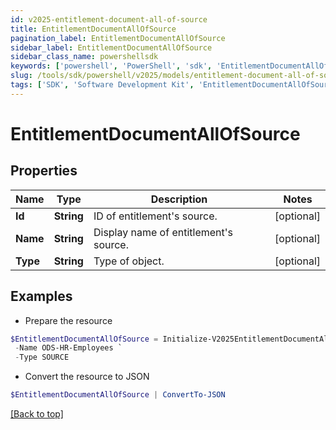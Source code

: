 ```yaml
---
id: v2025-entitlement-document-all-of-source
title: EntitlementDocumentAllOfSource
pagination_label: EntitlementDocumentAllOfSource
sidebar_label: EntitlementDocumentAllOfSource
sidebar_class_name: powershellsdk
keywords: ['powershell', 'PowerShell', 'sdk', 'EntitlementDocumentAllOfSource', 'V2025EntitlementDocumentAllOfSource'] 
slug: /tools/sdk/powershell/v2025/models/entitlement-document-all-of-source
tags: ['SDK', 'Software Development Kit', 'EntitlementDocumentAllOfSource', 'V2025EntitlementDocumentAllOfSource']
---
```



# EntitlementDocumentAllOfSource

## Properties

Name | Type | Description | Notes
------------ | ------------- | ------------- | -------------
**Id** | **String** | ID of entitlement's source. | [optional] 
**Name** | **String** | Display name of entitlement's source. | [optional] 
**Type** | **String** | Type of object. | [optional] 

## Examples

- Prepare the resource
```powershell
$EntitlementDocumentAllOfSource = Initialize-V2025EntitlementDocumentAllOfSource  -Id 2c91808b6e9e6fb8016eec1a2b6f7b5f `
 -Name ODS-HR-Employees `
 -Type SOURCE
```

- Convert the resource to JSON
```powershell
$EntitlementDocumentAllOfSource | ConvertTo-JSON
```


[[Back to top]](#) 

